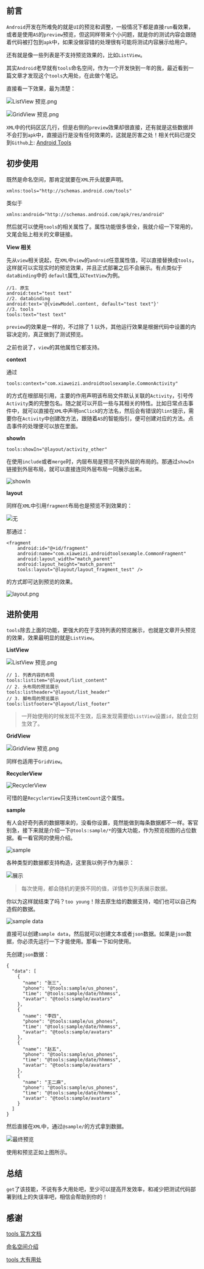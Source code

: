 ## 前言

`Android`开发在所难免的就是`UI`的预览和调整，一般情况下都是直接`run`看效果，或者是使用`AS`的`preview`预览，但这同样带来个小问题，就是你的测试内容会跟随着代码被打包到`apk`中，如果没做容错的处理很有可能将测试内容展示给用户。

还有就是像一些列表是不支持预览效果的，比如`ListView`。

其实`Android`老早就有`tools`命名空间，作为一个开发快到一年的我，最近看到一篇文章才发现这个`tools`大用处，在此做个笔记。

直接看一下效果，最为清楚：

![ListView 预览.png](http://upload-images.jianshu.io/upload_images/4043475-d4d0aa1a853870c1.png?imageMogr2/auto-orient/strip%7CimageView2/2/w/1240)

![GridView 预览.png](http://upload-images.jianshu.io/upload_images/4043475-55f190ae724d6e32.png?imageMogr2/auto-orient/strip%7CimageView2/2/w/1240)

`XML`中的代码区区几行，但是右侧的`preview`效果却很直接，还有就是这些数据并不会打到`apk`中，直接运行是没有任何效果的，这就是厉害之处！相关代码已提交到`Github`上: [Android Tools](https://github.com/xiaweizi/AndroidToolsExample)

## 初步使用

既然是命名空间，那肯定就要在`XML`开头就要声明。

    xmlns:tools="http://schemas.android.com/tools"
    
类似于

    xmlns:android="http://schemas.android.com/apk/res/android"
    
然后就可以使用`tools`的相关属性了。属性功能很多很全，我就介绍一下常用的，文尾会贴上相关的文章链接。

**View 相关**

先从`view`相关说起，在`XML`中`view`的`android`任意属性值，可以直接替换成`tools`，这样就可以实现实时的预览效果，并且正式部署之后不会展示。有点类似于`dataBinding`中的 `default`属性,以`TextView`为例。
    
    //1. 原生
    android:text="test text"
    //2. databinding
    android:text='@{viewModel.content, default="test text"}'
    //3. tools
    tools:text="test text"
    
`preview`的效果是一样的，不过除了 1 以外，其他运行效果是根据代码中设置的内容决定的，真正做到了测试预览。

之前也说了，`view`的其他属性它都支持。

**context**

通过

    tools:context="com.xiaweizi.androidtoolsexample.CommonActivity"
    
的方式在根部局引用，主要的作用声明该布局文件默认关联的`Activity`，引号传`Activity`类的完整包名。随之就可以开启一些与其相关的特性。比如日常点击事件中，就可以直接在`XML`中声明`onClick`的方法名，然后会有错误的`lint`提示，需要你在`Activity`中创建改方法，跟随着`AS`的智能指引，便可创建对应的方法。点击事件的处理便可以放在里面。

**showIn**

    tools:showIn="@layout/activity_other"
    
在使用`include`或者`merge`时，内层布局是预览不到外层的布局的。那通过`showIn`链接到外层布局，就可以直接连同外层布局一同展示出来。

![showIn](http://upload-images.jianshu.io/upload_images/4043475-3e1ce6356b84a181.png?imageMogr2/auto-orient/strip%7CimageView2/2/w/1240)


**layout**

同样在`XML`中引用`fragment`布局也是预览不到效果的：

![无](http://upload-images.jianshu.io/upload_images/4043475-3851aafa5a627d4e.png?imageMogr2/auto-orient/strip%7CimageView2/2/w/1240)

那通过：

    <fragment
        android:id="@+id/fragment"
        android:name="com.xiaweizi.androidtoolsexample.CommonFragment"
        android:layout_width="match_parent"
        android:layout_height="match_parent"
        tools:layout="@layout/layout_fragment_test" />

的方式即可达到预览的效果。

![layout.png](http://upload-images.jianshu.io/upload_images/4043475-8fcbb971d5849ce5.png?imageMogr2/auto-orient/strip%7CimageView2/2/w/1240)

## 进阶使用

`tools`除去上面的功能，更强大的在于支持列表的预览展示，也就是文章开头预览的效果，效果最明显的就是`ListView`。

**ListView**

![ListView 预览.png](http://upload-images.jianshu.io/upload_images/4043475-d4d0aa1a853870c1.png?imageMogr2/auto-orient/strip%7CimageView2/2/w/1240)

    // 1. 列表内容的布局
    tools:listitem="@layout/list_content"
    // 2. 头布局的预览展示
    tools:listheader="@layout/list_header"
    // 3. 脚布局的预览展示
    tools:listfooter="@layout/list_footer"
    
> 一开始使用的时候发现不生效，后来发现需要给`ListView`设置`id`，就会立刻生效了。

**GridView**

![GridView 预览.png](http://upload-images.jianshu.io/upload_images/4043475-55f190ae724d6e32.png?imageMogr2/auto-orient/strip%7CimageView2/2/w/1240)

同样也适用于`GridView`。

**RecyclerView**

![RecyclerView](http://upload-images.jianshu.io/upload_images/4043475-7f970e6c6ebebf55.png?imageMogr2/auto-orient/strip%7CimageView2/2/w/1240)

可惜的是`RecyclerView`只支持`itemCount`这个属性。

**sample** 

有人会好奇列表的数据哪来的，没看你设置，竟然能做到每条数据都不一样。客官别急，接下来就是介绍一下`@tools:sample/*`的强大功能，作为预览视图的占位数据。看一看官网的使用介绍。

![sample](http://upload-images.jianshu.io/upload_images/4043475-e000658ceeea7530.png?imageMogr2/auto-orient/strip%7CimageView2/2/w/1240)

各种类型的数据都支持构造，这里我以例子作为展示：

![展示](http://upload-images.jianshu.io/upload_images/4043475-0088a7a62e7a0511.png?imageMogr2/auto-orient/strip%7CimageView2/2/w/1240)

> 每次使用，都会随机的更换不同的值，详情参见列表展示数据。

你以为这样就结束了吗？`too young`！除去原生给的数据支持，咱们也可以自己构造假的数据。

![sample data](http://upload-images.jianshu.io/upload_images/4043475-2a20ff2392642e85.png?imageMogr2/auto-orient/strip%7CimageView2/2/w/1240)

直接可以创建`sample data`，然后就可以创建文本或者`json`数据。如果是`json`数据，你必须先运行一下才能使用。那看一下如何使用。

先创建`json`数据：

    {
      "data": [
        {
          "name": "张三",
          "phone": "@tools:sample/us_phones",
          "time": "@tools:sample/date/hhmmss",
          "avatar": "@tools:sample/avatars"
        },
        {
          "name": "李四",
          "phone": "@tools:sample/us_phones",
          "time": "@tools:sample/date/hhmmss",
          "avatar": "@tools:sample/avatars"
        },
        {
          "name": "赵五",
          "phone": "@tools:sample/us_phones",
          "time": "@tools:sample/date/hhmmss",
          "avatar": "@tools:sample/avatars"
        },
        {
          "name": "王二麻",
          "phone": "@tools:sample/us_phones",
          "time": "@tools:sample/date/hhmmss",
          "avatar": "@tools:sample/avatars"
        }
      ]
    }

然后直接在`XML`中，通过`@sample/`的方式拿到数据。

![最终预览](http://upload-images.jianshu.io/upload_images/4043475-4eadb8c507756bbe.png?imageMogr2/auto-orient/strip%7CimageView2/2/w/1240)


使用和预览正如上图所示。

## 总结

`get`了该技能，不说有多大用处吧，至少可以提高开发效率，和减少把测试代码部署到线上的失误率吧，相信会帮助到你的！

## 感谢

[tools 官方文档](https://developer.android.google.cn/studio/write/tool-attributes.html)


[命名空间介绍](http://blog.csdn.net/p106786860/article/details/53943540)

[tools 大有用处](https://www.jianshu.com/p/2912bcba4465)
